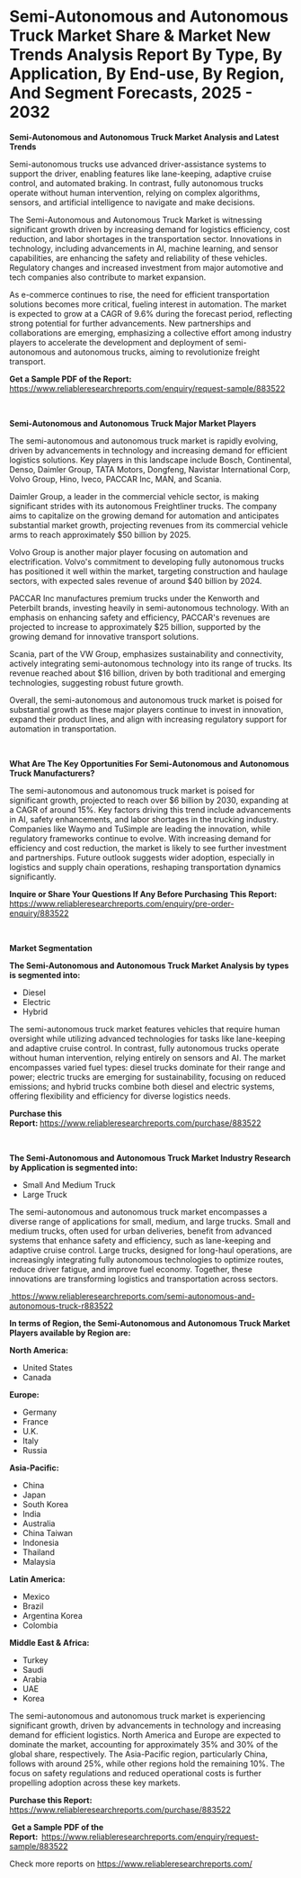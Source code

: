 <p><h1>Semi-Autonomous and Autonomous Truck Market Share & Market New Trends Analysis Report By Type, By Application, By End-use, By Region, And Segment Forecasts, 2025 - 2032</h1></p><p><strong>Semi-Autonomous and Autonomous Truck Market Analysis and Latest Trends</strong></p>
<p><p>Semi-autonomous trucks use advanced driver-assistance systems to support the driver, enabling features like lane-keeping, adaptive cruise control, and automated braking. In contrast, fully autonomous trucks operate without human intervention, relying on complex algorithms, sensors, and artificial intelligence to navigate and make decisions.</p><p>The Semi-Autonomous and Autonomous Truck Market is witnessing significant growth driven by increasing demand for logistics efficiency, cost reduction, and labor shortages in the transportation sector. Innovations in technology, including advancements in AI, machine learning, and sensor capabilities, are enhancing the safety and reliability of these vehicles. Regulatory changes and increased investment from major automotive and tech companies also contribute to market expansion.</p><p>As e-commerce continues to rise, the need for efficient transportation solutions becomes more critical, fueling interest in automation. The market is expected to grow at a CAGR of 9.6% during the forecast period, reflecting strong potential for further advancements. New partnerships and collaborations are emerging, emphasizing a collective effort among industry players to accelerate the development and deployment of semi-autonomous and autonomous trucks, aiming to revolutionize freight transport.</p></p>
<p><strong>Get a Sample PDF of the Report:&nbsp;</strong> <a href="https://www.reliableresearchreports.com/enquiry/request-sample/883522?utm_campaign=2251&utm_medium=2&utm_source=Github&utm_content=ia&utm_term=30032025&utm_id=semi-autonomous-and-autonomous-truck">https://www.reliableresearchreports.com/enquiry/request-sample/883522</a></p>
<p>&nbsp;</p>
<p><strong>Semi-Autonomous and Autonomous Truck Major Market Players</strong></p>
<p><p>The semi-autonomous and autonomous truck market is rapidly evolving, driven by advancements in technology and increasing demand for efficient logistics solutions. Key players in this landscape include Bosch, Continental, Denso, Daimler Group, TATA Motors, Dongfeng, Navistar International Corp, Volvo Group, Hino, Iveco, PACCAR Inc, MAN, and Scania.</p><p>Daimler Group, a leader in the commercial vehicle sector, is making significant strides with its autonomous Freightliner trucks. The company aims to capitalize on the growing demand for automation and anticipates substantial market growth, projecting revenues from its commercial vehicle arms to reach approximately $50 billion by 2025.</p><p>Volvo Group is another major player focusing on automation and electrification. Volvo's commitment to developing fully autonomous trucks has positioned it well within the market, targeting construction and haulage sectors, with expected sales revenue of around $40 billion by 2024.</p><p>PACCAR Inc manufactures premium trucks under the Kenworth and Peterbilt brands, investing heavily in semi-autonomous technology. With an emphasis on enhancing safety and efficiency, PACCAR's revenues are projected to increase to approximately $25 billion, supported by the growing demand for innovative transport solutions.</p><p>Scania, part of the VW Group, emphasizes sustainability and connectivity, actively integrating semi-autonomous technology into its range of trucks. Its revenue reached about $16 billion, driven by both traditional and emerging technologies, suggesting robust future growth.</p><p>Overall, the semi-autonomous and autonomous truck market is poised for substantial growth as these major players continue to invest in innovation, expand their product lines, and align with increasing regulatory support for automation in transportation.</p></p>
<p>&nbsp;</p>
<p><strong>What Are The Key Opportunities For Semi-Autonomous and Autonomous Truck Manufacturers?</strong></p>
<p><p>The semi-autonomous and autonomous truck market is poised for significant growth, projected to reach over $6 billion by 2030, expanding at a CAGR of around 15%. Key factors driving this trend include advancements in AI, safety enhancements, and labor shortages in the trucking industry. Companies like Waymo and TuSimple are leading the innovation, while regulatory frameworks continue to evolve. With increasing demand for efficiency and cost reduction, the market is likely to see further investment and partnerships. Future outlook suggests wider adoption, especially in logistics and supply chain operations, reshaping transportation dynamics significantly.</p></p>
<p><strong>Inquire or Share Your Questions If Any Before Purchasing This Report:</strong> <a href="https://www.reliableresearchreports.com/enquiry/pre-order-enquiry/883522?utm_campaign=2251&utm_medium=2&utm_source=Github&utm_content=ia&utm_term=30032025&utm_id=semi-autonomous-and-autonomous-truck">https://www.reliableresearchreports.com/enquiry/pre-order-enquiry/883522</a></p>
<p>&nbsp;</p>
<p><strong>Market Segmentation</strong></p>
<p><strong>The Semi-Autonomous and Autonomous Truck Market Analysis by types is segmented into:</strong></p>
<p><ul><li>Diesel</li><li>Electric</li><li>Hybrid</li></ul></p>
<p><p>The semi-autonomous truck market features vehicles that require human oversight while utilizing advanced technologies for tasks like lane-keeping and adaptive cruise control. In contrast, fully autonomous trucks operate without human intervention, relying entirely on sensors and AI. The market encompasses varied fuel types: diesel trucks dominate for their range and power; electric trucks are emerging for sustainability, focusing on reduced emissions; and hybrid trucks combine both diesel and electric systems, offering flexibility and efficiency for diverse logistics needs.</p></p>
<p><strong>Purchase this Report:&nbsp;</strong><a href="https://www.reliableresearchreports.com/purchase/883522?utm_campaign=2251&utm_medium=2&utm_source=Github&utm_content=ia&utm_term=30032025&utm_id=semi-autonomous-and-autonomous-truck">https://www.reliableresearchreports.com/purchase/883522</a></p>
<p>&nbsp;</p>
<p><strong>The Semi-Autonomous and Autonomous Truck Market Industry Research by Application is segmented into:</strong></p>
<p><ul><li>Small And Medium Truck</li><li>Large Truck</li></ul></p>
<p><p>The semi-autonomous and autonomous truck market encompasses a diverse range of applications for small, medium, and large trucks. Small and medium trucks, often used for urban deliveries, benefit from advanced systems that enhance safety and efficiency, such as lane-keeping and adaptive cruise control. Large trucks, designed for long-haul operations, are increasingly integrating fully autonomous technologies to optimize routes, reduce driver fatigue, and improve fuel economy. Together, these innovations are transforming logistics and transportation across sectors.</p></p>
<p><a href="https://www.reliableresearchreports.com/semi-autonomous-and-autonomous-truck-r883522?utm_campaign=2251&utm_medium=2&utm_source=Github&utm_content=ia&utm_term=30032025&utm_id=semi-autonomous-and-autonomous-truck">&nbsp;https://www.reliableresearchreports.com/semi-autonomous-and-autonomous-truck-r883522</a></p>
<p><strong>In terms of Region, the Semi-Autonomous and Autonomous Truck Market Players available by Region are:</strong></p>
<p>
    <p> <strong> North America: </strong>
        <ul>
            <li>United States</li>
            <li>Canada</li>
        </ul>
        </p> 
    <p> <strong> Europe: </strong>
        <ul>
            <li>Germany</li>
            <li>France</li>
            <li>U.K.</li>
            <li>Italy</li>
            <li>Russia</li>
        </ul>
        </p> 
    <p> <strong> Asia-Pacific: </strong>
        <ul>
            <li>China</li>
            <li>Japan</li>
            <li>South Korea</li>
            <li>India</li>
            <li>Australia</li>
            <li>China Taiwan</li>
            <li>Indonesia</li>
            <li>Thailand</li>
            <li>Malaysia</li>
        </ul>
        </p> 
    <p> <strong> Latin America: </strong>
        <ul>
            <li>Mexico</li>
            <li>Brazil</li>
            <li>Argentina Korea</li>
            <li>Colombia</li>
        </ul>
        </p> 
    <p> <strong> Middle East & Africa: </strong>
        <ul>
            <li>Turkey</li>
            <li>Saudi</li>
            <li>Arabia</li>
            <li>UAE</li>
            <li>Korea</li>
        </ul>
    </p>
    </p>
<p><p>The semi-autonomous and autonomous truck market is experiencing significant growth, driven by advancements in technology and increasing demand for efficient logistics. North America and Europe are expected to dominate the market, accounting for approximately 35% and 30% of the global share, respectively. The Asia-Pacific region, particularly China, follows with around 25%, while other regions hold the remaining 10%. The focus on safety regulations and reduced operational costs is further propelling adoption across these key markets.</p></p>
<p><strong>Purchase this Report: </strong><a href="https://www.reliableresearchreports.com/purchase/883522?utm_campaign=2251&utm_medium=2&utm_source=Github&utm_content=ia&utm_term=30032025&utm_id=semi-autonomous-and-autonomous-truck">https://www.reliableresearchreports.com/purchase/883522</a></p>
<p>&nbsp;<strong>Get a Sample PDF of the Report:&nbsp;&nbsp;</strong><a href="https://www.reliableresearchreports.com/enquiry/request-sample/883522?utm_campaign=2251&utm_medium=2&utm_source=Github&utm_content=ia&utm_term=30032025&utm_id=semi-autonomous-and-autonomous-truck">https://www.reliableresearchreports.com/enquiry/request-sample/883522</a></p>
<p><strong></strong></p>
<p>Check more reports on <a href="https://www.reliableresearchreports.com/?utm_campaign=2251&utm_medium=2&utm_source=Github&utm_content=ia&utm_term=30032025&utm_id=semi-autonomous-and-autonomous-truck">https://www.reliableresearchreports.com/</a></p>